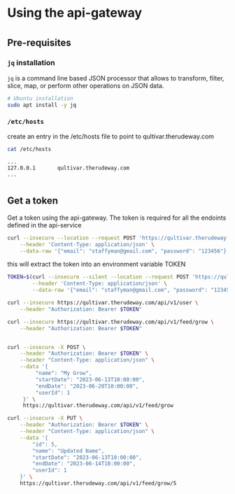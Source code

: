 # Using the api-gateway

#
## Pre-requisites

### `jq` installation

`jq` is a command line based JSON processor that allows to transform, filter, slice, map, or perform other operations on JSON data.

```bash
# Ubuntu installation
sudo apt install -y jq
```

### `/etc/hosts`

create an entry in the /etc/hosts file to point to qultivar.therudeway.com

```bash
cat /etc/hosts

...
127.0.0.1       qultivar.therudeway.com
...
```

#
## Get a token

Get a token using the api-gateway.  The token is required for all the endoints defined in the api-service

```bash
curl --insecure --location --request POST 'https://qultivar.therudeway.com:443/login' \
    --header 'Content-Type: application/json' \
    --data-raw '{"email": "staffyman@gmail.com", "password": "123456"}'
```

this will extract the token into an environment variable TOKEN

```bash
TOKEN=$(curl --insecure --silent --location --request POST 'https://qultivar.therudeway.com:443/login' \
        --header 'Content-Type: application/json' \
        --data-raw '{"email": "staffyman@gmail.com", "password": "123456"}' | jq -r '.token')

curl --insecure https://qultivar.therudeway.com/api/v1/user \
    --header "Authorization: Bearer $TOKEN"

curl --insecure https://qultivar.therudeway.com/api/v1/feed/grow \
    --header "Authorization: Bearer $TOKEN"


curl --insecure -X POST \
    --header "Authorization: Bearer $TOKEN" \
    --header "Content-Type: application/json" \
    --data '{
         "name": "My Grow",
         "startDate": "2023-06-13T10:00:00",
         "endDate": "2023-06-20T10:00:00",
         "userId": 1
     }' \
     https://qultivar.therudeway.com/api/v1/feed/grow

curl --insecure -X PUT \
    --header "Authorization: Bearer $TOKEN" \
    --header "Content-Type: application/json" \
    --data '{
        "id": 5,
        "name": "Updated Name",
        "startDate": "2023-06-13T10:00:00",
        "endDate": "2023-06-14T18:00:00",
        "userId": 1
    }' \
    https://qultivar.therudeway.com/api/v1/feed/grow/5

```


